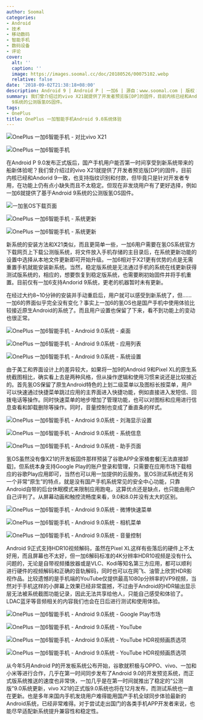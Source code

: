 ```yaml
---
author: Soomal
categories:
- Android
- 技术
- 移动数码
- 智能手机
- 数码设备
- 评论
cover:
  alt: ''
  caption: ''
  image: https://images.soomal.cc/doc/20180526/00075102.webp
  relative: false
date: '2018-09-02T21:38:18+08:00'
description: Android 9 | Android P | 一加6 | 源自：www.soomal.com | 版权：原创 |  平均/总评分：09.73/146
summary: 我们曾介绍过的vivo X21就提供了开发者预览版[DP]的固件，目前内核已经和Andorid 9一致，也支持指纹识别和付款，但毕竟只是针对开发者专用，在功能上仍有点小缺失而且不太稳定。但现在非发烧用户有了更好选择，例如一加6就提供了基于Android
  9系统的公测版氢OS固件。
tags:
- OnePlus
title: OnePlus 一加智能手机Android 9.0系统体验
---
```


![OnePlus 一加6智能手机 - 对比vivo X21](https://images.soomal.cc/doc/20180526/00075085_01.webp)



![OnePlus 一加6智能手机](https://images.soomal.cc/doc/20180526/00075075_01.webp)



在Android P 9.0发布正式版后，国产手机用户能否第一时间享受到新系统带来的船新体验呢？我们曾介绍过的vivo X21就提供了开发者预览版[DP]的固件，目前内核已经和Andorid 9一致，也支持指纹识别和付款，但毕竟只是针对开发者专用，在功能上仍有点小缺失而且不太稳定。但现在非发烧用户有了更好选择，例如一加6就提供了基于Android 9系统的公测版氢OS固件。



![一加氢OS下载页面](https://images.soomal.cc/doc/20180901/00076571.webp)



![OnePlus 一加6智能手机 - 系统更新](https://images.soomal.cc/doc/20180901/00076556_01.webp)



![OnePlus 一加6智能手机 - 系统更新](https://images.soomal.cc/doc/20180901/00076557_01.webp)



新系统的安装方法和X21类似，而且更简单一些，一加6用户需要在氢OS系统官方下载网页上下载公测版系统，将文件放入手机存储的主目录后，在系统更新功能的设置中选择从本地文件更新即可开始升级。一加6相对于X21更有优势的点是无需重置手机就能安装新系统。当然，稳定版系统是无法通过手机的系统在线更新获得测试版系统的，相应的，想要恢复到稳定版系统，也需要刷初始固件并将手机重置。目前仅有一加6支持Andorid 9系统，更老的机器暂时未有更新。



在经过大约8~10分钟的安装并手动重启后，用户就可以感受到新系统了，但……一加6的界面似乎完全没有变化？事实上一加6的氢OS也是国产手机中使用体验比较接近原生Android的系统了。而且用户设置也保留了下来，看不到功能上的变动也很正常。



![OnePlus 一加6智能手机 - Android 9.0系统 - 桌面](https://images.soomal.cc/doc/20180901/00076558_01.webp)



![OnePlus 一加6智能手机 - Android 9.0系统 - 应用列表](https://images.soomal.cc/doc/20180901/00076559_01.webp)



![OnePlus 一加6智能手机 - Android 9.0系统 - 系统设置](https://images.soomal.cc/doc/20180901/00076560_01.webp)



由于美工和界面设计上的差异较大，如果将一加9的Android 9和Pixel XL的原生系统截图相比，确实看上去是两种风格，但从操作逻辑和使用习惯来说还是比较接近的。首先氢OS保留了原生Android特色的上划二级菜单以及图标长按菜单，用户可以快速通过快捷菜单跳过应用的主界面进入快捷功能，例如直接进入发短信、回拨电话等操作。同时快速菜单的地步增加了管理功能，也可以对图标和应用进行信息查看和卸载删除等操作。同时，音量控制也变成了垂直条的样式。



![OnePlus 一加6智能手机 - Android 9.0系统 - 刘海显示设置](https://images.soomal.cc/doc/20180901/00076561_01.webp)



![OnePlus 一加6智能手机 - Android 9.0系统 - 系统信息](https://images.soomal.cc/doc/20180901/00076562_01.webp)



![OnePlus 一加6智能手机 - Android 9.0系统 - 助手页面](https://images.soomal.cc/doc/20180901/00076563_01.webp)



氢OS虽然没有像X21的开发板固件那样预装了谷歌APP全家桶套餐[无法直接卸载]，但系统本身支持Google Play的账户登录和管理，只需要在应用市场下载相应的谷歌Play应用即可，当然也可以用一加提供的云服务。氢OS测试系统还有另一个非常“原生”的特点，就是没有国产手机系统常见的安全中心功能，只靠Android自带的后台休眠模式来限制应用跑电，这算优点还是缺点，也只能由用户自己评判了。从屏幕动画和触控流畅度来看，9.0和8.0并没有太大的区别。



![OnePlus 一加6智能手机 - Android 9.0系统 - 微博快速菜单](https://images.soomal.cc/doc/20180901/00076564_01.webp)



![OnePlus 一加6智能手机 - Android 9.0系统 - 相机菜单](https://images.soomal.cc/doc/20180901/00076565_01.webp)



![OnePlus 一加6智能手机 - Android 9.0系统 - 音量控制](https://images.soomal.cc/doc/20180901/00076566_01.webp)



Android 9正式支持HDR10视频解码，虽然在Pixel XL这样有些落后的硬件上不太好用，而且屏幕也不太好，但一加6解码标准的4K分辨率HDR10视频是没有什么问题的，无论是自带视频播放器或是VLC、Kodi等知名第三方应用，都可以顺利进行硬件的视频解码和正确的音轨解码，同时也可以在网飞、油管上欣赏HDR影视作品。比较遗憾的是手机端的YouTube仅提供最高1080p分辨率的VP9视频，当然对于手机这样的小屏幕上效果已经非常震撼，不过由于Android的HDR输出显示层无法被系统截图功能记录，因此无法共享给他人，只能自己感受和体验了。LDAC蓝牙等音频相关的内容我们也会在日后进行测试和使用体验。



![OnePlus 一加6智能手机 - Android 9.0系统 - Google Play市场](https://images.soomal.cc/doc/20180901/00076567_01.webp)



![OnePlus 一加6智能手机 - Android 9.0系统 - YouTube](https://images.soomal.cc/doc/20180901/00076568_01.webp)



![OnePlus 一加6智能手机 - Android 9.0系统 - YouTube HDR视频画质选项](https://images.soomal.cc/doc/20180901/00076569_01.webp)



![OnePlus 一加6智能手机 - Android 9.0系统 - YouTube HDR视频画质选项](https://images.soomal.cc/doc/20180901/00076570_01.webp)



从今年5月Android P的开发板系统公布开始，谷歌就积极与OPPO、vivo、一加和小米等进行合作，几乎在第一时间同步发布了Android 9.0的开发预览系统，而正式版系统推送的速度也非常快，一加几乎是在第一时间就推出了稳定的“公测版”9.0系统更新，vivo X21的正式版9.0系统也将在12月发布，而测试系统也一直在更新。也是多年来国内手机发烧用户难得能用国产手机全球同步体验最新的Android系统，已经非常难得。对于尝试走出国门的各类手机APP开发者来说，也能尽早适配新系统提升兼容性和稳定性。